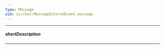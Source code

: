 ```yaml
---
type: Message
uid: ui/chat:MessageEnteredEvent.message
---
```

---
##### shortDescription
<!-- Description goes here -->

---
<!-- Description goes here -->